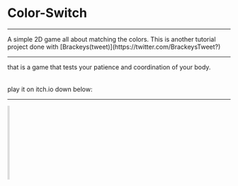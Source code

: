 <h1>Color-Switch</h1>
<hr>
A simple 2D game all about matching the colors.
This is another tutorial project done with [Brackeys(tweet)](https://twitter.com/BrackeysTweet?)
<hr>
that is a game that tests your patience and coordination of your body.

<h6></h6>

play it on itch.io down below:<hr>

<iframe frameborder="0" src="https://itch.io/embed/679863?dark=true" width="5 52" height="167">
  <a href="https://knownkreatives.itch.io/test">
    ColorSwitch by Known Kreatives
  </a>
</iframe>
